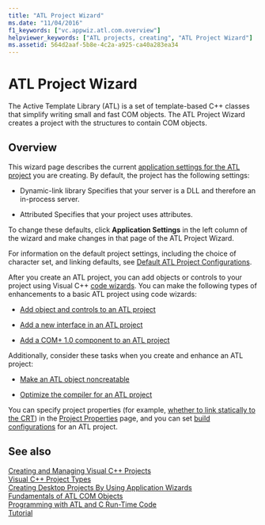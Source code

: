 ```yaml
---
title: "ATL Project Wizard"
ms.date: "11/04/2016"
f1_keywords: ["vc.appwiz.atl.com.overview"]
helpviewer_keywords: ["ATL projects, creating", "ATL Project Wizard"]
ms.assetid: 564d2aaf-5b8e-4c2a-a925-ca40a283ea34
---
```

# ATL Project Wizard

The Active Template Library (ATL) is a set of template-based C++ classes that simplify writing small and fast COM objects. The ATL Project Wizard creates a project with the structures to contain COM objects.

## Overview

This wizard page describes the current [application settings for the ATL project](../../atl/reference/application-settings-atl-project-wizard.md) you are creating. By default, the project has the following settings:

- Dynamic-link library   Specifies that your server is a DLL and therefore an in-process server.

- Attributed   Specifies that your project uses attributes.

To change these defaults, click **Application Settings** in the left column of the wizard and make changes in that page of the ATL Project Wizard.

For information on the default project settings, including the choice of character set, and linking defaults, see [Default ATL Project Configurations](../../atl/reference/default-atl-project-configurations.md).

After you create an ATL project, you can add objects or controls to your project using Visual C++ [code wizards](../../ide/adding-functionality-with-code-wizards-cpp.md). You can make the following types of enhancements to a basic ATL project using code wizards:

- [Add object and controls to an ATL project](../../atl/reference/adding-objects-and-controls-to-an-atl-project.md)

- [Add a new interface in an ATL project](../../atl/reference/adding-a-new-interface-in-an-atl-project.md)

- [Add a COM+ 1.0 component to an ATL project](../../atl/reference/adding-an-atl-com-plus-1-0-component.md)

Additionally, consider these tasks when you create and enhance an ATL project:

- [Make an ATL object noncreatable](../../atl/reference/making-an-atl-object-noncreatable.md)

- [Optimize the compiler for an ATL project](../../atl/reference/specifying-compiler-optimization-for-an-atl-project.md)

You can specify project properties (for example, [whether to link statically to the CRT](../../atl/programming-with-atl-and-c-run-time-code.md)) in the [Project Properties](../../ide/general-property-page-project.md) page, and you can set [build configurations](/visualstudio/ide/understanding-build-configurations) for an ATL project.

## See also

[Creating and Managing Visual C++ Projects](../../ide/creating-and-managing-visual-cpp-projects.md)<br/>
[Visual C++ Project Types](../../ide/visual-cpp-project-types.md)<br/>
[Creating Desktop Projects By Using Application Wizards](../../ide/creating-desktop-projects-by-using-application-wizards.md)<br/>
[Fundamentals of ATL COM Objects](../../atl/fundamentals-of-atl-com-objects.md)<br/>
[Programming with ATL and C Run-Time Code](../../atl/programming-with-atl-and-c-run-time-code.md)<br/>
[Tutorial](../../atl/active-template-library-atl-tutorial.md)
